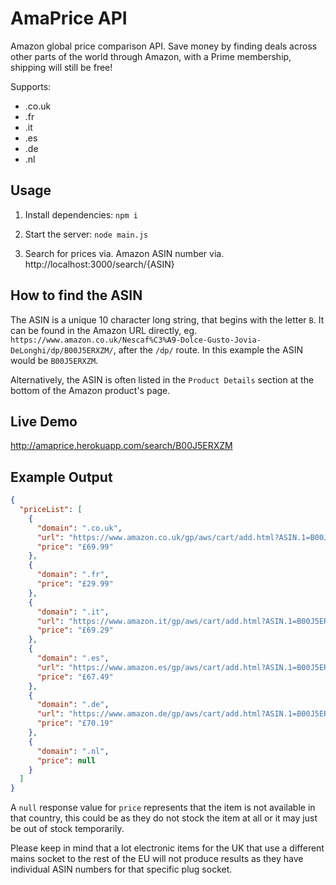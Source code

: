 # AmaPrice API

Amazon global price comparison API. Save money by finding deals across other parts of the world through Amazon, with a Prime membership, shipping will still be free!

Supports:

- .co.uk
- .fr
- .it
- .es
- .de
- .nl

## Usage

1. Install dependencies: `npm i`

2. Start the server: `node main.js`

3. Search for prices via. Amazon ASIN number via. http://localhost:3000/search/{ASIN}

## How to find the ASIN

The ASIN is a unique 10 character long string, that begins with the letter `B`. It can be found in the Amazon URL directly, eg. `https://www.amazon.co.uk/Nescaf%C3%A9-Dolce-Gusto-Jovia-DeLonghi/dp/B00J5ERXZM/`, after the `/dp/` route. In this example the ASIN would be `B00J5ERXZM`.

Alternatively, the ASIN is often listed in the `Product Details` section at the bottom of the Amazon product's page.

## Live Demo

http://amaprice.herokuapp.com/search/B00J5ERXZM

## Example Output

```json
{
  "priceList": [
    {
      "domain": ".co.uk",
      "url": "https://www.amazon.co.uk/gp/aws/cart/add.html?ASIN.1=B00J5ERXZM&Quantity.1=1",
      "price": "£69.99"
    },
    {
      "domain": ".fr",
      "price": "£29.99"
    },
    {
      "domain": ".it",
      "url": "https://www.amazon.it/gp/aws/cart/add.html?ASIN.1=B00J5ERXZM&Quantity.1=1",
      "price": "£69.29"
    },
    {
      "domain": ".es",
      "url": "https://www.amazon.es/gp/aws/cart/add.html?ASIN.1=B00J5ERXZM&Quantity.1=1",
      "price": "£67.49"
    },
    {
      "domain": ".de",
      "url": "https://www.amazon.de/gp/aws/cart/add.html?ASIN.1=B00J5ERXZM&Quantity.1=1",
      "price": "£70.19"
    },
    {
      "domain": ".nl",
      "price": null
    }
  ]
}
```

A `null` response value for `price` represents that the item is not available in that country, this could be as they do not stock the item at all or it may just be out of stock temporarily.

Please keep in mind that a lot electronic items for the UK that use a different mains socket to the rest of the EU will not produce results as they have individual ASIN numbers for that specific plug socket.

